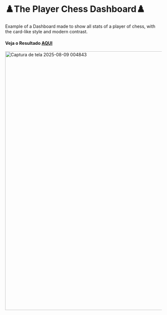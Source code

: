 <h1 >♟️The Player Chess Dashboard♟️</h1>

Example of a Dashboard made to show all stats of a player of chess,
with the card-like style and modern contrast.
<h4>Veja o Resultado <a href="https://rodrigosteps.github.io/ChessDashboard/">AQUI</a></h4>

<img width="1175" height="832" alt="Captura de tela 2025-08-09 004843" src="https://github.com/user-attachments/assets/0965868f-00e1-4bbd-9c16-83ac881cbd2e" />
